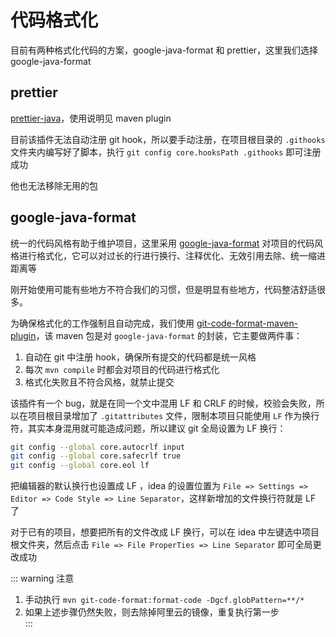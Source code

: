 # 代码格式化

目前有两种格式化代码的方案，google-java-format 和 prettier，这里我们选择 google-java-format

## prettier

[prettier-java](https://github.com/jhipster/prettier-java)，使用说明见 maven plugin

目前该插件无法自动注册 git hook，所以要手动注册，在项目根目录的 `.githooks` 文件夹内编写好了脚本，执行 `git config core.hooksPath .githooks` 即可注册成功

他也无法移除无用的包

## google-java-format

统一的代码风格有助于维护项目，这里采用 [google-java-format](https://github.com/google/google-java-format) 对项目的代码风格进行格式化，它可以对过长的行进行换行、注释优化、无效引用去除、统一缩进距离等

刚开始使用可能有些地方不符合我们的习惯，但是明显有些地方，代码整洁舒适很多。

为确保格式化的工作强制且自动完成，我们使用 [git-code-format-maven-plugin](https://github.com/Cosium/git-code-format-maven-plugin)，该 maven 包是对 `google-java-format` 的封装，它主要做两件事：

1. 自动在 git 中注册 hook，确保所有提交的代码都是统一风格
2. 每次 `mvn compile` 时都会对项目的代码进行格式化
3. 格式化失败且不符合风格，就禁止提交

该插件有一个 bug，就是在同一个文中混用 LF 和 CRLF 的时候，校验会失败，所以在项目根目录增加了 `.gitattributes` 文件，限制本项目只能使用 `LF` 作为换行符，其实本身混用就可能造成问题，所以建议 git 全局设置为 LF 换行：

```bash
git config --global core.autocrlf input
git config --global core.safecrlf true
git config --global core.eol lf
```

把编辑器的默认换行也设置成 LF ，idea 的设置位置为 `File => Settings => Editor => Code Style => Line Separator`，这样新增加的文件换行符就是 LF 了

对于已有的项目，想要把所有的文件改成 LF 换行，可以在 idea 中左键选中项目根文件夹，然后点击 `File => File ProperTies => Line Separator` 即可全局更改成功

::: warning 注意

1. 手动执行 `mvn git-code-format:format-code -Dgcf.globPattern=**/*`
2. 如果上述步骤仍然失败，则去除掉阿里云的镜像，重复执行第一步  
   :::
